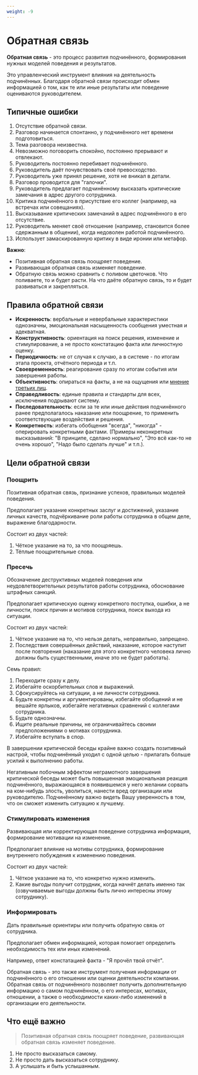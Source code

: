```yaml
---
weight: -9
---
```

# Обратная связь
**Обратная связь** - это процесс развития подчинённого, формирования нужных моделей поведения и результатов.

Это управленческий инструмент влияния на деятельность подчинённых. Благодаря обратной связи происходит обмен информацией о том, как те или иные результаты или поведение оцениваются руководителем.

## Типичные ошибки

1. Отсутствие обратной связи.
2. Разговор начинается спонтанно, у подчинённого нет времени подготовиться.
3. Тема разговора неизвестна.
4. Невозможно поговорить спокойно, постоянно прерывают и отвлекают.
5. Руководитель постоянно перебивает подчинённого.
6. Руководитель даёт почувствовать своё превосходство.
7. Руководитель уже принял решение, хотя не вникал в детали.
8. Разговор проводится для "галочки".
9. Руководитель предлагает подчинённому высказать критические замечания в адрес другого сотрудника.
10. Критика подчинённого в присутствие его коллег (например, на встречах или совещаниях).
11. Высказывание критических замечаний в адрес подчинённого в его отсутствие.
12. Руководитель меняет своё отношение (например, становится более сдержанным в общении), когда недоволен работой подчинённого.
13. Использует замаскированную критику в виде иронии или метафор.

**Важно**:
- Позитивная обратная связь поощряет поведение.
- Развивающая обратная связь изменяет поведение.
- Обратную связь можно сравнить с поливом цветочков. Что поливаете, то и будет расти. На что даёте обратную связь, то и будет развиваться и закрепляться.

## Правила обратной связи

- **Искренность**: вербальные и невербальные характеристики однозначны, эмоциональная насыщенность сообщения уместная и адекватная.
- **Конструктивность**: ориентация на поиск решения, изменение и стимулирование, а не просто констатацию факта или личностную оценку.
- **Периодичность**: не от случая к случаю, а в системе - по итогам этапа проекта, отчётного периода и т.п.
- **Своевременность**: реагирование сразу по итогам события или завершения работы.
- **Объективность**: опираться на факты, а не на ощущения или <u>мнение третьих лиц</u>.
- **Справедливость**: единые правила и стандарты для всех, исключения подрывают систему.
- **Последовательность**: если за те или иные действия подчинённого ранее предполагалось наказание или поощрение, то применить соответствующие воздействия и решения.
- **Конкретность**: избегать обобщения "всегда", "никогда" - оперировать конкретными фактами. (Примеры неконкретных высказываний: "В принципе, сделано нормально", "Это всё как-то не очень хорошо", "Надо было сделать лучше" и т.п.).

## Цели обратной связи

### Поощрить
Позитивная обратная связь, признание успехов, правильных моделей поведения.

Предполагает указание конкретных заслуг и достижений, указание личных качеств, подчёркивание роли работы сотрудника в общем деле, выражение благодарности.

Состоит из двух частей:

1. Чёткое указание на то, за что поощряешь.
2. Тёплые поощрительные слова.

### Пресечь
Обозначение деструктивных моделей поведения или неудовлетворительных результатов работы сотрудника, обоснование штрафных санкций.

Предполагает критическую оценку конкретного поступка, ошибки, а не личности, поиск причин и мотивов сотрудника, поиск выхода из ситуации.

Состоит из двух частей:

1. Чёткое указание на то, что нельзя делать, неправильно, запрещено.
2. Последствия совершённых действий, наказание, которое наступит после повторения (наказание для этого конкретного человека лично должны быть существенными, иначе это не будет работать).

Семь правил:

1. Переходите сразу к делу.
2. Избегайте оскорбительных слов и выражений.
3. Сфокусируйтесь на ситуации, а не личности сотрудника.
4. Будьте конкретны и аргументированы, избегайте обобщений и не вешайте ярлыков, избегайте негативных сравнений с коллегами сотрудника.
5. Будьте однозначны.
6. Ищите реальные причины, не ограничивайтесь своими предположениями о мотивах сотрудника.
7. Избегайте вступать в спор.

В завершении критической беседы крайне важно создать позитивный настрой, чтобы подчинённый уходил с одной целью - прилагать больше усилий к выполнению работы.

Негативным побочным эффектом неграмотного завершения критической беседы может быть повышенная эмоциональная реакция подчинённого, выражающаяся в появившемся у него желании сорвать на ком-нибудь злость, уволиться, нанести вред организации или руководителю. Подчинённому важно видеть Вашу уверенность в том, что он сможет изменить ситуацию к лучшему.

### Стимулировать изменения
Развивающая или корректирующая поведение сотрудника информация, формирование мотивации на изменение.

Предполагает влияние на мотивы сотрудника, формирование внутреннего побуждения к изменению поведения.

Состоит из двух частей:

1. Чёткое указание на то, что конкретно нужно изменить.
2. Какие выгоды получит сотрудник, когда начнёт делать именно так (озвучиваемые выгоды должны быть лично интересны этому сотруднику).

### Информировать
Дать правильные ориентиры или получить обратную связь от сотрудника.

Предполагает обмен информацией, которая помогает определить необходимость тех или иных изменений.

Например, ответ констатацией факта - "Я прочёл твой отчёт".

Обратная связь - это также инструмент получения информации от подчинённого о его отношении или оценки деятельности компании. Обратная связь от подчинённого позволяет получить дополнительную информацию о самом подчинённом, о его интересах, мотивах, отношении, а также о необходимости каких-либо изменений в организации его деятельности.

## Что ещё важно

> Позитивная обратная связь поощряет поведение, развивающая обратная связь изменяет поведение.

1. Не просто высказаться самому.
2. Не просто дать высказаться сотруднику.
3. А услышать и быть услышанным.